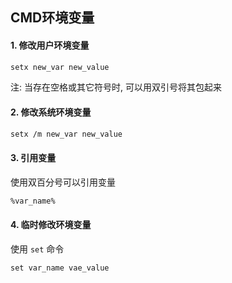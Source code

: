 ## CMD环境变量

#### 1. 修改用户环境变量

```bash
setx new_var new_value
```

注: 当存在空格或其它符号时, 可以用双引号将其包起来

#### 2. 修改系统环境变量

```bash
setx /m new_var new_value
```

#### 3. 引用变量

使用双百分号可以引用变量

```bash
%var_name%
```

#### 4. 临时修改环境变量

使用 `set` 命令

```
set var_name vae_value
```

